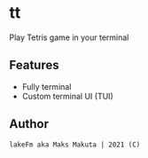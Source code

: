 # tt

Play Tetris game in your terminal

## Features

- Fully terminal
- Custom terminal UI (TUI)

## Author

    lakeFm aka Maks Makuta | 2021 (C)

